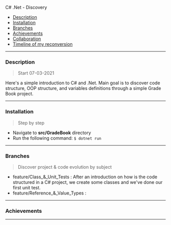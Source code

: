 C# .Net - Discovery

- [Description](#description)
- [Installation](#installation)
- [Branches](#branches)
- [Achievements](#achievements)
- [Collaboration](#collaboration)
- [Timeline of my reconversion](#timeline-of-my-reconversion)

---

### Description

> Start 07-03-2021

Here's a simple introduction to C# and .Net. 
Main goal is to discover code structure, OOP structure, and variables definitions through a simple Grade Book project.

---

### Installation

> Step by step

-   Navigate to **src/GradeBook** directory
-   Run the following command: ```$ dotnet run```

---

### Branches

> Discover project & code evolution by subject

-   feature/Class_&_Unit_Tests : After an introduction on how is the code structured in a C# project, we create some classes and we've done our first unit test.
-   feature/Reference_&_Value_Types : 

---

### Achievements



---